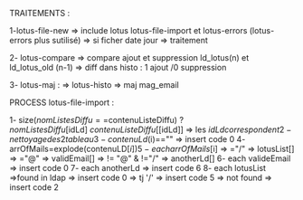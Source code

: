 TRAITEMENTS : 

1-lotus-file-new 
=> include lotus lotus-file-import et lotus-errors (lotus-errors plus sutilisé)
=> si ficher date jour => traitement 

2- lotus-compare
=> compare ajout et suppression ld_lotus(n) et ld_lotus_old (n-1) 
=> diff dans histo : 1 ajout /0  suppression

3- lotus-maj : 
=> lotus-histo => maj mag_email


PROCESS lotus-file-import :

1- size($nomListesDiffu==$contenuListeDiffu) ?      
$nomListesDiffu[$idLd]
$contenuListeDiffu[[$idLd]]
                            => les $idLd correspondent
2- nettoyage des 2 tableau
3- contenuLd($i)==""        => insert code 0
4- arrOfMails=explode(contenuLD[$i])
5- each arrOfMails[$i]
    => ="/"                 => lotusList[]
    => ="@"                 => validEmail[]
    => != "@" & !="/"       => anotherLd[]
6- each valideEmail         => insert code 0
7- each anotherLd           => insert code 6
8- each lotusList            
    =>found in ldap         => insert code 0
    => tj '/'                => insert code 5
    => not found            => insert code 2